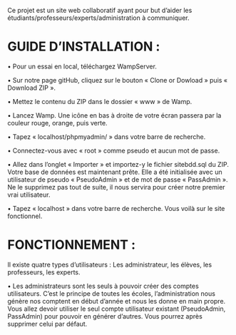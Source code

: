 Ce projet est un site web collaboratif ayant pour but d’aider les étudiants/professeurs/experts/administration à communiquer.


# GUIDE D’INSTALLATION :

• Pour un essai en local, téléchargez WampServer.

• Sur notre page gitHub, cliquez sur le bouton « Clone or Dowload » puis « Download ZIP ».

• Mettez le contenu du ZIP dans le dossier « www » de Wamp.

• Lancez Wamp. Une icône en bas à droite de votre écran passera par la couleur rouge, orange, puis verte.

• Tapez « localhost/phpmyadmin/ » dans votre barre de recherche.

• Connectez-vous avec « root » comme pseudo et aucun mot de passe.

• Allez dans l’onglet « Importer » et importez-y le fichier sitebdd.sql du ZIP. Votre base de données est maintenant prête. Elle a été initialisée avec un utilisateur de pseudo « PseudoAdmin » et de mot de passe « PassAdmin ». Ne le supprimez pas tout de suite, il nous servira pour créer notre premier vrai utilisateur.

• Tapez « localhost » dans votre barre de recherche. Vous voilà sur le site fonctionnel.


# FONCTIONNEMENT :

Il existe quatre types d’utilisateurs : Les administrateur, les élèves, les professeurs, les experts.

• Les administrateurs sont les seuls à pouvoir créer des comptes utilisateurs. C’est le principe de toutes les écoles, l’administration nous génère nos comptent en début d’année et nous les donne en main propre. Vous allez devoir utiliser le seul compte utilisateur existant (PseudoAdmin, PassAdmin) pour pouvoir en générer d’autres. Vous pourrez après supprimer celui par défaut.
